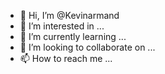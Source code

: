 - 👋 Hi, I’m @Kevinarmand
- 👀 I’m interested in ...
- 🌱 I’m currently learning ...
- 💞️ I’m looking to collaborate on ...
- 📫 How to reach me ...

<!---
Kevinarmand/Kevinarmand is a ✨ special ✨ repository because its `README.md` (this file) appears on your GitHub profile.
You can click the Preview link to take a look at your changes.
--->
